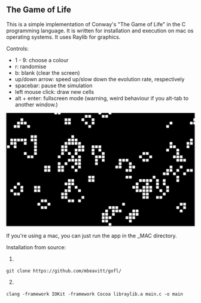 ## The Game of Life

This is a simple implementation of Conway's "The Game of Life" in the C programming language.
It is written for installation and execution on mac os operating systems.
It uses Raylib for graphics.

Controls:
- 1 - 9: choose a colour
- r: randomise
- b: blank (clear the screen)
- up/down arrow: speed up/slow down the evolution rate, respectively
- spacebar: pause the simulation
- left mouse click: draw new cells
- alt + enter: fullscreen mode (warning, weird behaviour if you alt-tab to another window.)

![the game running](https://github.com/mbeavitt/gofl/blob/main/assets/game_running.png?raw=true)

If you're using a mac, you can just run the app in the _MAC directory.

Installation from source:

1)
`git clone https://github.com/mbeavitt/gofl/`

2)
`clang -framework IOKit -framework Cocoa libraylib.a main.c -o main`
